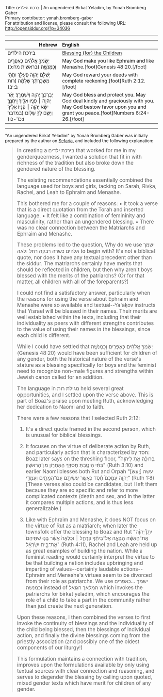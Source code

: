 <html>
<head></head>
<body>
Title: ברכת הילדים | An ungendered Birkat Yeladim, by Yonah Bromberg Gaber<br />
Primary contributor: yonah.bromberg-gaber<br />
For attribution and license, please consult the following URL: <a href="http://opensiddur.org/?p=34036">http://opensiddur.org/?p=34036</a>
<p />
<hr />

<table style="margin-left: auto;margin-right: auto;" class="draggable">
<thead><tr><th id="x" style="text-align: right;">Hebrew</th><th style="text-align: left;">English</th></tr></thead>
<tbody>
<tr><td style="vertical-align:top;">
<div class="liturgy"><span lang="he">
בירכת הילדים
</span></div></td>
 
<td style="vertical-align:top;">
<div class="english">
<u>Blessing (for) the Children</u>
</div></td></tr>


<tr><td style="vertical-align:top;">
<div class="liturgy"><span lang="he">
יְשִֽׂמְךָ֣ אֱלֹהִ֔ים כְּאֶפְרַ֖יִם וְכִמְנַשֶּׁ֑ה׃ <span class="citation">(בראשית מח:כ)</span>
</span></div></td>
 
<td style="vertical-align:top;">
<div class="english">
May God make you like Ephraim and like Menashe.[foot]Genesis 48:20.[/foot]
</div></td></tr>


<tr><td style="vertical-align:top;">
<div class="liturgy"><span lang="he">
יְשַׁלֵּ֥ם יְהוָ֖ה פָּעֳלֵ֑ךְ וּתְהִ֨י מַשְׂכֻּרְתֵּ֜ךְ שְׁלֵמָ֗ה׃ <span class="citation">(רות ב:יב)</span>
</span></div></td>
 
<td style="vertical-align:top;">
<div class="english">
May God reward your deeds with complete reckoning.[foot]Ruth 2:12.[/foot]
</div></td></tr>


<tr><td style="vertical-align:top;">
<div class="liturgy"><span lang="he">
יְבָרֶכְךָ֥ יְהוָ֖ה וְיִשְׁמְרֶֽךָ׃
יָאֵ֨ר יְהוָ֧ה ׀ פָּנָ֛יו אֵלֶ֖יךָ וִֽיחֻנֶּֽךָּ׃
יִשָּׂ֨א יְהוָ֤ה ׀ פָּנָיו֙ אֵלֶ֔יךָ וְיָשֵׂ֥ם לְךָ֖ שָׁלֽוֹם׃ <span class="citation">(במדבר ו:כד-כו)</span>
</span></div></td>
 
<td style="vertical-align:top;">
<div class="english">
May God bless and protect you.
May God deal kindly and graciously with you.
May God bestow favor upon you and grant you peace.[foot]Numbers 6:24-26.[/foot]
</div></td></tr>
</tbody></table>

<hr />

"An ungendered Birkat Yeladim" by Yonah Bromberg Gaber was initially prepared by the author on <a href="https://www.sefaria.org/sheets/220400">Sefaria</a>, and included the following explanation:

<blockquote><div class="english" style="font-size: 1.2em;">
In creating a <span class="hebrew">בירכת ילדים</span> that worked for me in my genderqueerness, I wanted a solution that fit in with richness of the tradition but also broke down the gendered nature of the blessing. 

The existing recommendations essentially combined the language used for boys and girls, tacking on Sarah, Rivḳa, Rachel, and Leah to Ephraim and Menashe.

This bothered me for a couple of reasons:
    • It took a verse that is a direct quotation from the Torah and inserted language.
    • It felt like a combination of femininity and masculinity, rather than an ungendered blessing.
    • There was no clear connection between the Matriarchs and Ephraim and Menashe.

These problems led to the question, Why do we use <span class="hebrew">ישמך אלהים כשרה רבקה רחל ולאה</span> to begin with? It's not a biblical quote, nor does it have any textual precedent other than the siddur. The matriarchs certainly have merits that should be reflected in children, but then why aren't boys blessed with the merits of the patriarchs? (Or for that matter, all children with all of the foreparents?)

I could not find a satisfactory answer, particularly when the reasons for using the verse about Ephraim and Menashe were so available and textual--Ya'aḳov instructs that Yisrael will be blessed in their names. Their merits are well established within the texts, including that their individuality as peers with different strengths contributes to the value of using their names in the blessings, since each child is different.

While I could have settled that <span class="hebrew">יְשִֽׂמְךָ֣ אֱלֹהִ֔ים כְּאֶפְרַ֖יִם וְכִמְנַשֶּׁ֑ה</span> (Genesis 48:20) would have been sufficient for children of any gender, both the historical nature of the verse's stature as a blessing specifically for boys and the feminist need to recognize non-male figures and strengths within Jewish canon called for an addition.

The language in <span class="hebrew">מגילת רות</span> held several great opportunities, and I settled upon the verse above. This is part of Boaz's praise upon meeting Ruth, acknowledging her dedication to Naomi and to faith.

There were a few reasons that I selected Ruth 2:12:

1. It's a direct quote framed in the second person, which is unusual for biblical blessings.

2. It focuses on the virtue of deliberate action by Ruth, and particularly action that is characterized by <span class="hebrew">חסד</span>: Boaz later says on the threshing floor, "<span class="hebrew">בְּרוּכָ֨ה אַ֤תְּ לַֽיהוָה֙ בִּתִּ֔י הֵיטַ֛בְתְּ חַסְדֵּ֥ךְ הָאַחֲר֖וֹן מִן־הָרִאשׁ֑וֹן</span>" (Ruth 3:10) and earlier Naomi blesses both Rut and Orpah "<span class="hebrew">עשה [יַ֣עַשׂ] יְהוָ֤ה עִמָּכֶם֙ חֶ֔סֶד כַּאֲשֶׁ֧ר עֲשִׂיתֶ֛ם עִם־הַמֵּתִ֖ים וְעִמָּדִֽי</span>" (Ruth 1:8) [These verses also could be candidates, but I left them because they are so specific and refer to more complicated contexts (death and sex, and in the latter it compares multiple actions, and is thus less generalizable.)

3. Like with Ephraim and Menashe, it does NOT focus on the virtue of Rut as a matriarch; when later the townsfolk offer the blessing to Boaz and Rut "<span class="hebrew">יִתֵּן֩ יְהוָ֨ה אֶֽת־הָאִשָּׁ֜ה הַבָּאָ֣ה אֶל־בֵּיתֶ֗ךָ כְּרָחֵ֤ל ׀ וּכְלֵאָה֙ אֲשֶׁ֨ר בָּנ֤וּ שְׁתֵּיהֶם֙ אֶת־בֵּ֣ית יִשְׂרָאֵ֔ל</span>" (Ruth 4:11), Rachel and Leah are held up as great examples of building the nation. While a feminist reading would certainly interpret the virtue to be that building a nation includes upbringing and imparting of values--certainly laudable actions--Ephraim and Menashe's virtues seem to be divorced from their role as patriarchs. We use <span class="hebrew">ישמך ...כאפרים וכמנשה</span> instead of <span class="hebrew">המלאך הגואל</span> which invokes the patriarchs for birkat yeladim, which encourages the role of a child to take a part in the community rather than just create the next generation.


Upon these reasons, I then combined the verses to first invoke the continuity of blessings and the individuality of the child being blessed, then the blessings of individual action, and finally the divine blessings coming from the priestly association (and possibly one of the oldest components of our liturgy!)

This formulation maintains a connection with tradition, improves upon the formulations available by only using textual sources with clear connection and reasoning, and serves to degender the blessing by calling upon quoted, mixed gender texts which have merit for children of any gender.
</div></blockquote>



&nbsp;
</body>
</html>